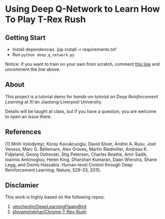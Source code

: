 # Using Deep Q-Network to Learn How To Play T-Rex Rush


## Getting Start

* Install dependencies `pip install -r requirements.txt'
* Run `python deep_q_network.py`

Notice: If you want to train on your own from scratch, comment [this line](deep_q_network.py#L108) and uncomment the line above.

## About

This project is a tutorial demo for *hands-on tutorial on Deep Reinforcement Learning* at Xi'an Jiaotong-Liverpool University.

Details will be taught at class, but if you have a question, you are welcome to open an issue there.

## References
[1] Mnih Volodymyr, Koray Kavukcuoglu, David Silver, Andrei A. Rusu, Joel Veness, Marc G. Bellemare, Alex Graves, Martin Riedmiller, Andreas K. Fidjeland, Georg Ostrovski, Stig Petersen, Charles Beattie, Amir Sadik, Ioannis Antonoglou, Helen King, Dharshan Kumaran, Daan Wierstra, Shane Legg, and Demis Hassabis. Human-level Control through Deep Reinforcement Learning. Nature, 529-33, 2015.


## Disclamier
This work is highly based on the following repos:
1. [yenchenlin/DeepLearningFlaapyBird](https://github.com/yenchenlin/DeepLearningFlappyBird)
2. [shivamshekhar/Chrome-T-Rex-Rush](https://github.com/shivamshekhar/Chrome-T-Rex-Rush)

